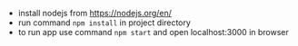* install nodejs from https://nodejs.org/en/
* run command `npm install` in project directory
* to run app use command `npm start` and open localhost:3000 in browser